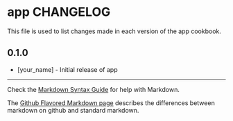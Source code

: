 app CHANGELOG
=============

This file is used to list changes made in each version of the app cookbook.

0.1.0
-----
- [your_name] - Initial release of app

- - -
Check the [Markdown Syntax Guide](http://daringfireball.net/projects/markdown/syntax) for help with Markdown.

The [Github Flavored Markdown page](http://github.github.com/github-flavored-markdown/) describes the differences between markdown on github and standard markdown.
